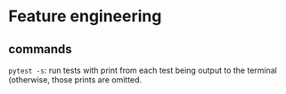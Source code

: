# Feature engineering

## commands

`pytest -s`: run tests with print from each test being output to the terminal (otherwise, those prints are omitted.
